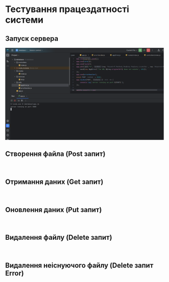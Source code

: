 # Тестування працездатності системи

## Запуск сервера 
<img src="start_services.png" alt="">

## Створення файла (**Post** запит)
<img src="./images/post.jpg" alt="">

## Отримання даних (**Get** запит)
<img src="./images/get.jpg" alt="">

## Оновлення даних (**Put** запит)
<img src="./images/put.jpg" alt="">

## Видалення файлу (**Delete** запит)
<img src="./images/delete.jpg" alt="">

## Видалення неіснуючого файлу (**Delete** запит Error)
<img src="./images/del_err.jpg" alt="">

